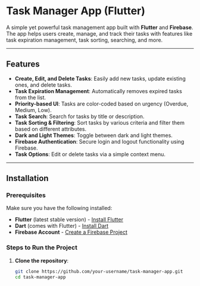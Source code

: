 # Task Manager App (Flutter)

A simple yet powerful task management app built with **Flutter** and **Firebase**. The app helps users create, manage, and track their tasks with features like task expiration management, task sorting, searching, and more.

---

## Features

- **Create, Edit, and Delete Tasks**: Easily add new tasks, update existing ones, and delete tasks.
- **Task Expiration Management**: Automatically removes expired tasks from the list.
- **Priority-based UI**: Tasks are color-coded based on urgency (Overdue, Medium, Low).
- **Task Search**: Search for tasks by title or description.
- **Task Sorting & Filtering**: Sort tasks by various criteria and filter them based on different attributes.
- **Dark and Light Themes**: Toggle between dark and light themes.
- **Firebase Authentication**: Secure login and logout functionality using Firebase.
- **Task Options**: Edit or delete tasks via a simple context menu.
  
---

## Installation

### Prerequisites

Make sure you have the following installed:

- **Flutter** (latest stable version) - [Install Flutter](https://flutter.dev/docs/get-started/install)
- **Dart** (comes with Flutter) - [Install Dart](https://dart.dev/get-dart)
- **Firebase Account** - [Create a Firebase Project](https://console.firebase.google.com/)
  
### Steps to Run the Project

1. **Clone the repository**:
   ```bash
   git clone https://github.com/your-username/task-manager-app.git
   cd task-manager-app
